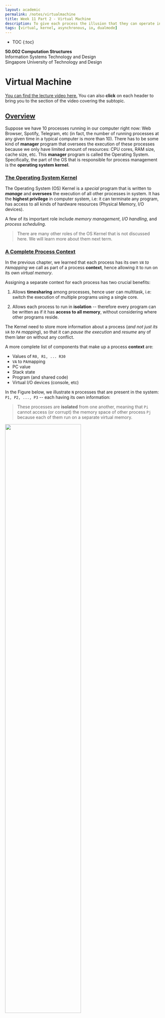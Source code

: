 ```yaml
---
layout: academic
permalink: /notes/virtualmachine
title: Week 11 Part 2 - Virtual Machine
description: To give each process the illusion that they can operate in the whole address space and use the entire machine to itself, while in fact, we are sharing the machine among multiple processes.
tags: [virtual, kernel, asynchronous, io, dualmode]
---
```


- TOC
  {:toc}

**50.002 Computation Structures**
<br>
Information Systems Technology and Design
<br>
Singapore University of Technology and Design

# Virtual Machine

[You can find the lecture video here.](https://youtu.be/4pizOgCT11k) You can also **click** on each header to bring you to the section of the video covering the subtopic.

## [Overview](https://www.youtube.com/watch?v=4pizOgCT11k&t=0s)

Suppose we have 10 processes running in our computer right now: Web Browser, Spotify, Telegram, etc (in fact, the number of running processes at any given time in a typical computer is more than 10). There has to be some kind of **manager** program that oversees the execution of these processes because we only have limited amount of resources: CPU cores, RAM size, cache size, etc. This **manager** program is called the Operating System. Specifically, the part of the OS that is responsible for process management is the **operating system kernel**.

### [The Operating System Kernel](https://www.youtube.com/watch?v=4pizOgCT11k&t=95s)

The Operating System (OS) Kernel is a _special_ program that is written to **_manage_** and **oversees** the execution of all other processes in system. It has the **highest privilege** in computer system, i.e: it can terminate any program, has access to all kinds of hardware resources (Physical Memory, I/O devices).

A few of its important role include _memory management_, _I/O handling_, and _process scheduling_.

> There are many other roles of the OS Kernel that is not discussed here. We will learn more about them next term.

### [A Complete Process Context](https://www.youtube.com/watch?v=4pizOgCT11k&t=336s)

In the previous chapter, we learned that each process has its own _`VA` to `PA`mapping_ we call as part of a process **context**, hence allowing it to run on its own _virtual memory_.

Assigning a separate context for each process has two crucial benefits:

1.  Allows **timesharing** among processes, hence user can multitask, i.e: switch the execution of multiple programs using a single core.

1.  Allows each process to run in **isolation** -- therefore every program can be written as if it has **access to all memory**, without considering where other programs reside.

The Kernel need to store more information about a process (_and not just its `VA` to `PA` mapping_), so that it can _pause the execution_ and _resume_ any of them later on without any conflict.

A more complete list of components that make up a process **context** are:

- Values of `R0, R1, ... R30`
- `VA` to `PA`mapping
- PC value
- Stack state
- Program (and shared code)
- Virtual I/O devices (console, etc)

In the Figure below, we illustrate `N` processes that are present in the system: `P1, P2, ..., P3` -- each having its own information:

> These processes are **isolated** from one another, meaning that `Pi` cannot access (or corrupt) the memory space of other process `Pj` because each of them run on a separate virtual memory.

<img src="https://dropbox.com/s/fvo6fllqrwwg2qr/context.png?raw=1"  style="width: 70%;"  >

Writing an Operating System Kernel is not a trivial task as one has to take into consideration a plethora of _issues_ (security, performance, memory management, scheduling, etc). However with its presence, it makes _easier to write all other programs_. **It provides a layer of abstraction, allowing each program to run on a _virtual machine_**, devoid of any knowledge about any other processes.

### [Building a Virtual Machine ](https://www.youtube.com/watch?v=4pizOgCT11k&t=710s)

#### [Kernel Mode and User Mode](https://www.youtube.com/watch?v=4pizOgCT11k&t=798s)

To support a safe _virtual machine_ for each process, we need to establish the notion of **dual mode system**, that is a system that has a **Kernel Mode** (privileged mode) and a **User Mode** (non-privileged mode):

- The OS Kernel runs in _full privilege_ mode called the **Kernel Mode**, and it oversees the execution of all processes in the computer system, handles real I/O devices, and emulate virtual I/O device for each process.

- All other programs do **not** have such _privileged_ features like the kernel. We call these programs as running in _non-privileged_ **mode** called the **User Mode** with limited access to any hardware resources:
  - No direct access to actual hardware
  - No direct access other process' address space
  - No knowledge about other processes' context and processor state

The Kernel will **handle** the need of these programs running in user mode for access to various hardware resources: access to I/O devices, interprocess communication, allocation/deallocation of shared memory space, etc.

This is a **major benefit**: programs can be easily written as if they have _absolute_ access to _all_ hardware resources (not just the physical memory), without having to worry about sharing them with other running processes.

## [OS Multiplexing and Context Switching](https://www.youtube.com/watch?v=4pizOgCT11k&t=1080s)

**Multiplexing** is a method of sharing the resources in a computer **system** for multiple running programs at the same time. The OS kernel handles the multiplexed execution of various running programs in a single CPU -- **switching between _contexts_ so rapidly** -- so that for the users, the computer is seemingly able to run multiple processes in "_parallel_".

The main idea of OS multiplexing is illustrated below using two processes `P1` and `P2`, sharing a single system:

<img src="https://dropbox.com/s/p5r7q2uit6vbdkz/process.png?raw=1"  style="width: 90%;"  >
  
The `ARROW` illustrates the timeline of execution:
* At first, the CPU runs some task from `P1`.

- After some time `t`, imagine that a _timed interrupt_ (caused by other asynchronous hardware, e.g: a _timer_) occurs. This causes the CPU to execute part of the kernel program that handles such **asynchronous interrupt**, hence _pausing_ the execution of `P1`.
- This _interrupt handler_ takes control of the CPU when hardware interrupt occurs, and **saves** the current **states** (PC, Registers, etc) of P1 to a dedicated space **(Kernel Stack)** in the Memory Unit (_so that P1's progress is not lost and can be resumed later on_) before performing a "_context switch_": 1. Load the states of `P2` to the CPU (and also the required resources, mapping, etc), and 2. Resume the execution of `P2`.

  > In practice, the _interrupt handler_ will examine the _cause_ of the asynchronous interrupt. In the event of periodic interrupt caused by a timer, the handler will delegate the task to the **kernel scheduler** whose job is to decide _which_ process to run next, and prepare the necessary information / context to load this process back into the CPU so that the selected process may resume smoothly. When the scheduler returns to the handler, the handler resumes execution of the CPU by simply setting `PC` $$\leftarrow$$ `Reg[XP] - 4`.

- `P2` runs and progresses for some time `t` before another _hardware interrupt_ occurs. The entire context switch process is repeated to pause `P2`, resume `P1`, and so forth.

The key technology that allows for OS Multiplexing is the **asynchronous hardware interrupt.**

> We will simply call asynchronous interrupt as just "interrupt" for simplicity. A synchronous interrupt is called as "_trap_" instead (see the later chapters).

## [Hardware Support for OS Multiplexing ](https://www.youtube.com/watch?v=4pizOgCT11k&t=1285s)

To allow for proper multiplexing, four things must be supported \***\*in the hardware level\*\***:

1.  There has to be a way to **asynchronously interrupt** a currently running program _periodically_ via hardware, since that program is currently using the CPU and will not stop voluntarily.

2.  The hardware has to know how to **direct** the PC CPU to the right handler program when **interrupt** occurs.

3.  **Two execution modes** in the system:

    - **Kernel mode**: that allows the CPU to have ultimate access to all hardware and data, so that it can perform crucial process management tasks such as "_saving_" the states (Register contents, stack, PC, etc) of the interrupted process (to be resumed safely later on).
    - **User mode**: a non-privileged mode that disallow programs to corrupt illegal memory space of other programs or hijack resources.

4.  Other interrupts must be **disabled** when this process of "saving state" occurs (otherwise data will be lost).

### $$\beta$$ Asynchronous Interrupt Hardware

Recall the **asynchronous interrupt** datapath as shown in the figure below:

<img src="/50002-2022/assets/contentimage/beta/irq.png"  class="center_full"/>

One of the inputs that is received by the Control Unit is `IRQ` (1-bit). In the event of _interrupt_, the `IRQ` value will be `1`.

At each CLK cycle, the Control Unit always checks whether `IRQ` is `1` or `0`.

> Note that `IRQ` may turn to be `1` asynchronously, e.g: in the "_middle_" of a particular CPU CLK cycle. However the Control Unit is synchronised with CPU CLK. Therefore, this will only _trigger_ an interrupt in the next CPU CLK tick.

- If `IRQ==0`, the Control Unit produces all control signals as dictated by `OPCODE` received.
- Else if `IRQ==1`, the Control Unit _traps_ the PC onto the interrupt handler located at `XAddr`, by setting `PCSEL` value into `100`; _so that the PC points to `XAddr` in the next clock cycle._
  - At the same time, it stores the address of the _next_ instruction (`PC+4`) at Register `XP` (`R30`).
  - `R30` is a **special register** is always used to hold the _return address_ in the event of interrupt (or illegal operation) so that the system knows how to resume the interrupted program later on.

A kernel scheduler will typically configure some system timer to _fire_ at some interval. This timer runs **asynchronously** with the CPU, and sets the `IRQ` signal to `1` each time it _fires_.

> The interrupt hardware configuration **forces** the PC CPU to execute the interrupt handler at `XAddr` in the next cycle each time the timer _fires_.

The register transfer language that describes what happens in the datapath when `IRQ==1` is:

```cpp
If (IRQ==1 && PC31 == 0):
	Reg[XP] <- PC + 4`
	PC <- Xaddr
```

### [Asynchronous Interrupt Handler ](https://www.youtube.com/watch?v=4pizOgCT11k&t=1664s)

The asynchronous interrupt handler is located at `XAddr`, which is usually pre-determined memory address. In $$\beta$$ CPU, `XAddr` is set at `0x8000 0008`.

The first few instructions of the interrupt handler saves current process states (`R0` to `R30` contents, PC state, stack, and others) in **process table**.

> **Process table:** a Kernel data structure that stores all the states of running processes in the machine. It lives in the Kernel memory space. The kernel keeps track on which process is currently scheduled to run in the CPU.
> <img src="https://dropbox.com/s/ypgac0w1uotc471/proctable.png?raw=1"   style="width: 70%;" >

Then, the handler will figure out which specific **service routine** needs to be called to _service_ the interrupt, e.g: scheduler, or I/O routines.

Afterwards, the service routine returns back to this interrupt handler. The handler finally sets `PC` $$\leftarrow$$ `Reg[XP]-4`.

> What is the value of `Reg[XP]-4`?

_It depends._ The **service routine** may or may not change the value of `Reg[XP]` before returning to the interrupt handler:

- If the value of `Reg[XP]` is unchanged, then the interrupted program resumes.
- Else, it means that the CPU executes _another_ program.

> In any case, `Reg[XP]-4` contains the address of instruction that the CPU should execute when the interrupt handler returns.

### [Dual Mode Hardware Support](https://www.youtube.com/watch?v=4pizOgCT11k&t=1971s)

Since the OS Kernel is a program that manages the execution of all other processes in the system, it is **crucial** to _restrict_ access to the Kernel for **safety reasons**.

> That is, to prevent a normal program from _jumping_ to the address in memory that contains Kernel code and "_hack_" the system.

This **prevention** is done via hardware.

Firstly, we need to establish some notion:

- We call the MSB (most significant bit) of the PC register as the **Supervisor Bit**.
- Whenever the PC executes any code in an address where its MSB is `1`, it means that the CPU is running in the **Kernel Mode**.
- Otherwise, if the MSB of the content in PC Register MSB is 0, the CPU is said to be running in the **User Mode**.

That means we can divide the physical memory address space into two sections:

- **User space**: Addresses which MSB is `0`: from `0x0000 0000` to `0x7FFF FFFF`
- **Kernel space**: Addresses which MSB is `1`: from `0x8000 0000` to `0xFFFF FFFF`.

Kernel program and kernel data (privileged information, data structures, etc) are stored in the Kernel space. The rest of the program in the system live in the user space.

With this notion, it is easy to enforce restricted access to the kernel space:

- Programs running in user mode (`PC31 == 0`) can never _branch_ or _jump_ to instructions in the kernel space.
  > Computations of next instruction address in`BEQ`, `BNE`, and `JMP` cannot change `PC31` value from `0` to `1`.
- Programs runing in user mode (`PC31 == 0`) can never _load_/_store_ to data from/to the kernel space.
  > Computations of addresses in `LD`, `LDR` and `ST` ignores the MSB.
- Entry to the kernel mode can only be done via restricted entry points. In $$\beta$$, there are only three entry points:
  - Interrupts (setting PC to `Xaddr: 0x8000 0008`),
  - Illegal operations (setting PC to `ILLOP: 0x8000 0004`), or
  - Reset (setting PC to `RESET: 0x8000 0000`)

### [Reentrancy](https://www.youtube.com/watch?v=4pizOgCT11k&t=2045s)

When the CPU is in the kernel mode (`PC31 == 1`), i.e: handling an interrupt -- it is important to consider whether or not we should allow interrupts to occur. Handlers which are interruptible are called **re-entrant**.

In $$\beta$$ CPU, handlers are **not re-entrant.** Interrupts are **disabled** when it is in kernel mode:

- `IRQ` signal is ignored in the hardware when `PC31 == 1`

> This means that while user programs are interruptible, kernel programs are not.

The reason behind disabling interrupt while being in the Kernel mode is to prevent the Kernel from corrupting itself.

> Consider the scenario where the interrupt handler is in the middle of saving program states. Allowing another interrupt to occur in the middle of a save might cause data corruption.

The drawback to an uninterruptible kernel is that there's no way to get the system to work again if the kernel is buggy and runs into an infinite loop, except via hard reset. The kernel program has to be written very carefully so as not to contain such bugs.

### Timer Example

In this section, we illustrate an example of how a basic Kernel Scheduler works with the support of hardware.

Consider a $$\beta$$ computer having a 16-bit counter (_hardware_) with frequency of 50 Hz that runs **asynchronously** with the CPU. This counter will be used as a timer for process scheduling.

Upon start-up, the Kernel can set the IRQ signal to point to the an arbitrary bit of the counter (assume that the pointer's output is passed through a rising-edge detector so IRQ is `1` for 1 CPU clock cycle during a rising edge only).

For example, if it points to the `4`$$^{th}$$ bit:

- The value of the `4`$$^{th}$$ bit of the counter changes every $$0.02 \times 2^{3}$$ = 0.16 seconds because it takes 0.02 seconds for the counter to increase by 1.
- There's 0.32 seconds between rising edges.

This means that the `IRQ` value will be `1` **once** every 0.32 seconds.

If at first the CPU is executing instructions of Program `P1`:

1.  After 0.32 seconds, `IRQ` turns to `1`. This triggers an interrupt, and the control signals will cause the PC will execute the interrupt handler instruction at `XAddr` in the next cycle (and saving the _supposed_ _next_ instruction at `Reg[XP]`).

2.  The handler at `XAddr` must _save register states_, branch to the _scheduler_, and resume the program after the scheduler returns. Note that `Reg[XP]` may or may not be the same as when _before_ `BR(scheduler_handler, LP)` is executed.

```cpp
X_addr : ST(R0, save_location) || save register states at an allocated address
ST(R1, save_location+4)
ST(R2, save_location+8)
ST(R3, save_location+12)
....
ST(R30, save_location+30*4)

CMOVE(kstack, SP) || use kernel stack
BR(scheduler_handler, LP) || branch to the scheduler

|| return instruction from scheduler
LD(save_location,R0) ||  restore register states
LD(save_location+4,R1)
...
LD(save_location+30*4, R30)

SUBC(XP, 4, XP) || Reduce XP by 4 to re-execute the instruction that was interrupted by the timer
JMP(XP)  || Resume execution
```

> Although not written, `save_location` is a label, representing an address to store P1's states.

Observation: in this simple example, the handler is written such that it _always branches to the scheduler_. In practice, there are many kinds of hardware interrupts (not just from a timer) that needs to be handled differently depending on its _type_. We will have a hands-on experience about this in Lab 8, and also in the next term.

## [Trap](https://www.youtube.com/watch?v=4pizOgCT11k&t=2120s)

A trap, is type of **synchronous interrupt** caused by an _exceptional_ condition when the CPU executes an instruction, such as illegal operations, division by zero, invalid memory access, system calls etc.

This results in a switch to kernel mode via trap handler (e.g: `PC` $$\leftarrow$$ `ILLOP`). The handler will examine the cause of the trap, and perform the appropriate action before (_if possible_) returning control to the originating process.

> If it is not possible to return control to the originating processes, then the Kernel may choose to terminate it.

User processes do not have _privileged_ access, meaning that they _do not directly control the use of_ any hardware (I/O) devices, such as getting keyboard input, mouse click, perform disk saves, etc, _without the help of the OS Kernel program_.

> This is because hardware devices **are actually shared** among all processes in the system, but their programs are written with complete disregard for other processes in the memory.

Therefore, user processes may utilise **traps** to synchronously interrupt themselves, and _legally_ switch to the Kernel mode whenever they need access to the I/O devices (or other kernel services).

<span style="background-color:yellow; color: black"> The event of transferring control of the CPU to OS Kernel synchronously / voluntarily when a process needs Kernel's services is known as the **system call** (a.k.a: **SVC**, or **supervisor call**). This can be done by leaving the index of the requested service at `Reg[R0]` and executing a specific _illegal operation_. </span>

> There are many types of Kernel services, one of them includes read/write access from/to the I/O devices. They are typically _indexed_, and the process needs to leave the index of the needed system call in `Reg[R0]` before trapping itself to the Kernel Program. We will learn about Kernel services next term.

The datapath in the event of _illegal operation_ is:

<img src="/50002-2022/assets/contentimage/beta/illop.png"  class="center_full"/>

During this event,

- Control unit sets `PCSEL = 011`, and saves `PC+4` into `Reg[XP]`
- The PC will execute the instruction at location `ILLOP` in the _next cycle_ where the illegal operation handler resides.
- The _illop_ handler will look at `Reg[R0]` and invoke the right _service routine_ to provide the requested service.
  - Upon returning, the service routine will put its return the result in `Reg[R0]`.
- The _illop_ handler resumes the execution of the originating process:
  - `Reg[XP] = Reg[XP] -4`
  - `JMP[XP]`

One common scenario where a process running in user mode needs the Kernel service is when it asks for keyboard / mouse input, for example:

```cpp
int c;
c = getchar();
```

The function `getchar` contains several instructions that perform a **supervisor call** in order to fetch any character input from the keyboard. When translated into assembly, the supervisor call is made by _trapping_ the process into the _illop_ handler, thus **transferring** CPU control to the Kernel so that it can fetch any character input from the keyboard, and **resuming** the process execution after the task is done.

> The process stores the character input left at `Reg[R0]` by the Kernel into memory location `c`.

## [Summary](https://www.youtube.com/watch?v=4pizOgCT11k&t=2495s)

[You may want to watch the post lecture videos here. ](https://youtu.be/uG1HEKdJpxY)

In summary, we have learned how the presence of OS Kernel and hardware support provide an abstraction for each running process, thus allowing them to run in an isolated manner; on their own virtual machine.

The Kernel **manages** the execution of all processes, as well as all I/O devices, and provides **services** to all these processes. There are two ways to transfer CPU control between user programs to kernel programs:

- Firstly, is through **asynchronous interrupt**: `IRQ` is set to `1`
- Secondly, is through **s ynchronous interrupt**: when the process generates an **exception** hence **trapping** itself to the handler and enters Kernel mode.

During either case of interrupt, `PC+4` is stored at `Reg[XP]` so that the system knows how to resume the process later on.

In $$\beta$$ ISA, the Kernel is **non-preemptive** (the CPU cannot be interrupted while in Kernel Mode). It is designed as such to prevent security breach, data loss if it traps into itself while still being in the Kernel Mode, etc. However, careful writing and construction of the Kernel program is required.
